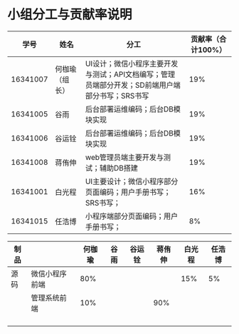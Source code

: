 # 小组分工与贡献率说明

| 学号     | 姓名           | 分工                                                         | 贡献率（合计100%） |
| -------- | -------------- | ------------------------------------------------------------ | ------------------ |
| 16341007 | 何枷瑜（组长） | UI设计；微信小程序主要开发与测试；API文档编写；管理员端部分开发；SD前端用户端部分书写；SRS书写 | 19%                |
| 16341005 | 谷雨           | 后台部署运维编码；后台DB模块实现                             | 19%                |
| 16341006 | 谷运铨         | 后台部署运维编码；后台DB模块实现                             | 19%                |
| 16341008 | 蒋侑伸         | web管理员端主要开发与测试；辅助DB搭建                        | 19%                |
| 16341001 | 白光程         | UI主要设计；微信小程序部分页面编码；用户手册书写；SRS书写；  | 16%                |
| 16341015 | 任浩博         | 小程序端部分页面编码；用户手册书写；                         | 8%                 |

| 制品 |                | 何枷瑜 | 谷雨 | 谷运铨 | 蒋侑伸 | 白光程 | 任浩博 |
| ---- | -------------- | ------ | ---- | ------ | ------ | ------ | ------ |
| 源码 | 微信小程序前端 | 80%    |      |        |        | 15%    | 5%     |
|      | 管理系统前端   | 10%    |      |        | 90%    |        |        |
|      |                |        |      |        |        |        |        |
|      |                |        |      |        |        |        |        |
|      |                |        |      |        |        |        |        |
|      |                |        |      |        |        |        |        |

